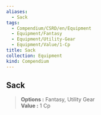 ```yaml
---
aliases:
  - Sack
tags:
  - Compendium/CSRD/en/Equipment
  - Equipment/Fantasy
  - Equipment/Utility-Gear
  - Equipment/Value/1-Cp
title: Sack
collection: Equipment
kind: Compendium
---
```

## Sack  
  
>  
> **Options :** Fantasy, Utility Gear  
> **Value :** 1 Cp